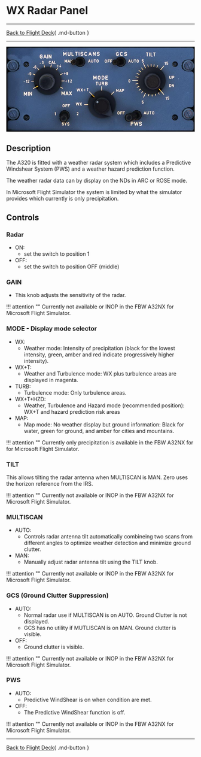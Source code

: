 # WX Radar Panel

---

[Back to Flight Deck](../index.md){ .md-button }

---

![WX Radar Panel](../../../assets/a32nx-briefing/pedestal/WX-radar-Panel.jpg "WX Radar Panel")

## Description

The A320 is fitted with a weather radar system which includes a Predictive Windshear System (PWS) and a weather hazard prediction function.

The weather radar data can by display on the NDs in ARC or ROSE mode.

In Microsoft Flight Simulator the system is limited by what the simulator provides which currently is only precipitation.

## Controls

### Radar

- ON:
    - set the switch to position 1
- OFF:
    - set the switch to position OFF (middle)

### GAIN

- This knob adjusts the sensitivity of the radar.

!!! attention ""
    Currently not available or INOP in the FBW A32NX for Microsoft Flight Simulator.

### MODE - Display mode selector

- WX:
    - Weather mode: Intensity of precipitation (black for the lowest intensity, green, amber and red indicate progressively higher intensity).
- WX+T:
    - Weather and Turbulence mode: WX plus turbulence areas are displayed in magenta.
- TURB:
    - Turbulence mode: Only turbulence areas.
- WX+T+HZD:
    - Weather, Turbulence and Hazard mode (recommended position): WX+T and hazard prediction risk areas
- MAP:
    - Map mode: No weather display but ground information: Black for water, green for ground, and amber for cities and mountains.

!!! attention ""
    Currently only precipitation is available in the FBW A32NX for for Microsoft Flight Simulator.

###  TILT

This allows tilting the radar antenna when MULTISCAN is MAN. Zero uses the horizon reference from the IRS.

!!! attention ""
    Currently not available or INOP in the FBW A32NX for Microsoft Flight Simulator.

### MULTISCAN

- AUTO:
    - Controls radar antenna tilt automatically combineing two scans from different angles to optimize weather detection and minimize ground clutter.
- MAN:
    - Manually adjust radar antenna tilt using the TILT knob.

!!! attention ""
    Currently not available or INOP in the FBW A32NX for Microsoft Flight Simulator.

### GCS (Ground Clutter Suppression)

- AUTO:
    - Normal radar use if MULTISCAN is on AUTO. Ground Clutter is not displayed.
    - GCS has no utility if MUTLISCAN is on MAN. Ground clutter is visible.
- OFF:
    - Ground clutter is visible.

!!! attention ""
    Currently not available or INOP in the FBW A32NX for Microsoft Flight Simulator.

### PWS

- AUTO:
    - Predictive WindShear is on when condition are met.
- OFF:
    - The Predictive WindShear function is off.

!!! attention ""
    Currently not available or INOP in the FBW A32NX for Microsoft Flight Simulator.

---

[Back to Flight Deck](../index.md){ .md-button }

